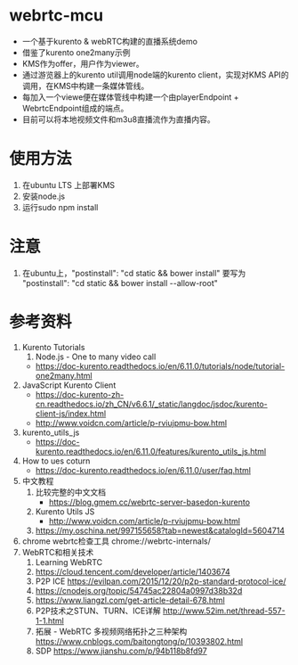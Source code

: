 
# webrtc-mcu
  * 一个基于kurento & webRTC构建的直播系统demo
  * 借鉴了kurento one2many示例
  * KMS作为offer，用户作为viewer。
  * 通过游览器上的kurento util调用node端的kurento client，实现对KMS API的调用，在KMS中构建一条媒体管线。
  * 每加入一个viewe便在媒体管线中构建一个由playerEndpoint + WebrtcEndpoint组成的端点。
  * 目前可以将本地视频文件和m3u8直播流作为直播内容。
# 使用方法
1. 在ubuntu LTS 上部署KMS
2. 安装node.js
3. 运行sudo npm install 
# 注意
1. 在ubuntu上，"postinstall": "cd static && bower install" 要写为 "postinstall": "cd static && bower install --allow-root"
# 参考资料
1. Kurento Tutorials
   1. Node.js - One to many video call
   * https://doc-kurento.readthedocs.io/en/6.11.0/tutorials/node/tutorial-one2many.html
2. JavaScript Kurento Client
   * https://doc-kurento-zh-cn.readthedocs.io/zh_CN/v6.6.1/_static/langdoc/jsdoc/kurento-client-js/index.html
   * http://www.voidcn.com/article/p-rviujpmu-bow.html
3. kurento_utils_js
   * https://doc-kurento.readthedocs.io/en/6.11.0/features/kurento_utils_js.html 
4. How to ues coturn
   * https://doc-kurento.readthedocs.io/en/6.11.0/user/faq.html
5. 中文教程
   1. 比较完整的中文文档
      * https://blog.gmem.cc/webrtc-server-basedon-kurento
   2. Kurento Utils JS
      * http://www.voidcn.com/article/p-rviujpmu-bow.html
   3. https://my.oschina.net/997155658?tab=newest&catalogId=5604714
6. chrome webrtc检查工具 chrome://webrtc-internals/
7. WebRTC和相关技术
   1. Learning WebRTC
   2. https://cloud.tencent.com/developer/article/1403674
   3. P2P ICE https://evilpan.com/2015/12/20/p2p-standard-protocol-ice/
   4. https://cnodejs.org/topic/54745ac22804a0997d38b32d
   5. https://www.liangzl.com/get-article-detail-678.html
   6. P2P技术之STUN、TURN、ICE详解 http://www.52im.net/thread-557-1-1.html
   7. 拓展 - WebRTC 多视频网络拓扑之三种架构 https://www.cnblogs.com/baitongtong/p/10393802.html
   8. SDP https://www.jianshu.com/p/94b118b8fd97
